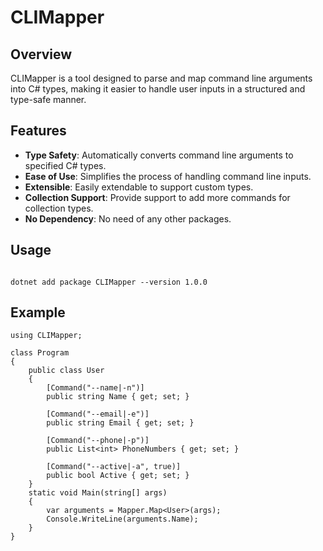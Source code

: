 # CLIMapper

## Overview
CLIMapper is a tool designed to parse and map command line arguments into C# types, making it easier to handle user inputs in a structured and type-safe manner.

## Features
- **Type Safety**: Automatically converts command line arguments to specified C# types.
- **Ease of Use**: Simplifies the process of handling command line inputs.
- **Extensible**: Easily extendable to support custom types.
- **Collection Support**: Provide support to add more commands for collection types.
- **No Dependency**: No need of any other packages.

## Usage

``` Shell

dotnet add package CLIMapper --version 1.0.0
```

## Example
``` Csharp
using CLIMapper;

class Program
{
    public class User
    {
        [Command("--name|-n")]
        public string Name { get; set; }

        [Command("--email|-e")]
        public string Email { get; set; }

        [Command("--phone|-p")]
        public List<int> PhoneNumbers { get; set; }

        [Command("--active|-a", true)]
        public bool Active { get; set; }
    }
    static void Main(string[] args)
    {
        var arguments = Mapper.Map<User>(args);
        Console.WriteLine(arguments.Name);
    }
}

```